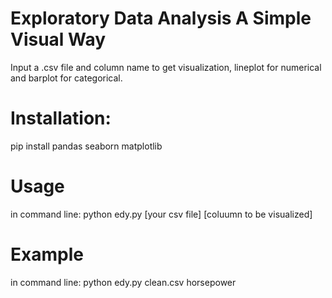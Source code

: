 # Exploratory Data Analysis A Simple Visual Way
Input a .csv file and column name to get visualization, lineplot for numerical and barplot for categorical.

# Installation:
pip install pandas seaborn matplotlib

# Usage
in command line: python edy.py [your csv file] [coluumn to be visualized]
# Example
in command line: python edy.py clean.csv horsepower


